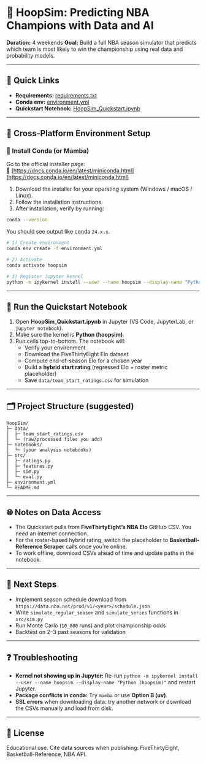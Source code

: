 # 🏀 HoopSim: Predicting NBA Champions with Data and AI

**Duration:** 4 weekends
**Goal:** Build a full NBA season simulator that predicts which team is most likely to win the championship using real data and probability models.

---

## 🚀 Quick Links

- **Requirements:** [requirements.txt](requirements.txt)  
- **Conda env:** [environment.yml](environment.yml)  
- **Quickstart Notebook:** [HoopSim_Quickstart.ipynb](HoopSim_Quickstart.ipynb)

---

## 🧰 Cross‑Platform Environment Setup
### 🧬 Install Conda (or Mamba)
Go to the official installer page:  
🔗 [https://docs.conda.io/en/latest/miniconda.html](https://docs.conda.io/en/latest/miniconda.html)
1. Download the installer for your operating system (Windows / macOS / Linux).  
2. Follow the installation instructions.  
3. After installation, verify by running:
```bash
conda --version
```
You should see output like conda `24.x.x`.

```bash
# 1) Create environment
conda env create -f environment.yml

# 2) Activate
conda activate hoopsim

# 3) Register Jupyter kernel
python -m ipykernel install --user --name hoopsim --display-name "Python (hoopsim)"
```

---

## 📓 Run the Quickstart Notebook

1) Open **HoopSim_Quickstart.ipynb** in Jupyter (VS Code, JupyterLab, or `jupyter notebook`).  
2) Make sure the kernel is **Python (hoopsim)**.  
3) Run cells top-to-bottom. The notebook will:
   - Verify your environment
   - Download the FiveThirtyEight Elo dataset
   - Compute end-of-season Elo for a chosen year
   - Build a **hybrid start rating** (regressed Elo + roster metric placeholder)
   - Save `data/team_start_ratings.csv` for simulation

---

## 🗂️ Project Structure (suggested)

```
HoopSim/
├─ data/
│  ├─ team_start_ratings.csv
│  └─ (raw/processed files you add)
├─ notebooks/
│  └─ (your analysis notebooks)
├─ src/
│  ├─ ratings.py
│  ├─ features.py
│  ├─ sim.py
│  └─ eval.py
├─ environment.yml
└─ README.md
```

---

## 🌐 Notes on Data Access

- The Quickstart pulls from **FiveThirtyEight’s NBA Elo** GitHub CSV. You need an internet connection.  
- For the roster-based hybrid rating, switch the placeholder to **Basketball-Reference Scraper** calls once you’re online.  
- To work offline, download CSVs ahead of time and update paths in the notebook.

---

## 🧪 Next Steps

- Implement season schedule download from `https://data.nba.net/prod/v1/<year>/schedule.json`  
- Write `simulate_regular_season` and `simulate_series` functions in `src/sim.py`  
- Run Monte Carlo (`10_000` runs) and plot championship odds  
- Backtest on 2–3 past seasons for validation

---

## ❓ Troubleshooting

- **Kernel not showing up in Jupyter:** Re-run `python -m ipykernel install --user --name hoopsim --display-name "Python (hoopsim)"` and restart Jupyter.  
- **Package conflicts in conda:** Try `mamba` or use **Option B (uv)**.  
- **SSL errors** when downloading data: try another network or download the CSVs manually and load from disk.

---

## 📜 License

Educational use. Cite data sources when publishing: FiveThirtyEight, Basketball-Reference, NBA API.
